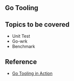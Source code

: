 ## Go Tooling

## Topics to be covered
* Unit Test
* Go-wrk
* Benchmark


## Reference
* [Go Tooling in Action](https://www.youtube.com/watch?v=uBjoTxosSys)
